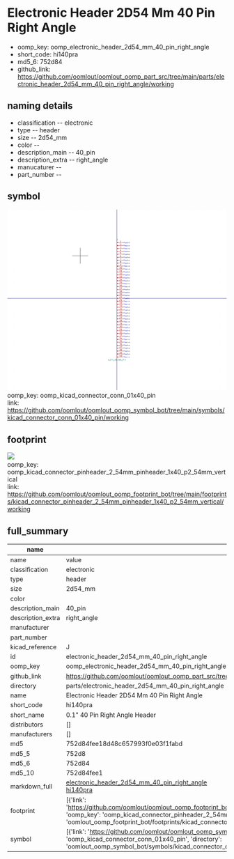 # Electronic Header 2D54 Mm 40 Pin Right Angle

  
* oomp_key: oomp_electronic_header_2d54_mm_40_pin_right_angle 
* short_code: hi140pra
* md5_6: 752d84  
* github_link: https://github.com/oomlout/oomlout_oomp_part_src/tree/main/parts/electronic_header_2d54_mm_40_pin_right_angle/working  
## naming details
* classification -- electronic
* type -- header
* size -- 2d54_mm
* color -- 
* description_main -- 40_pin
* description_extra -- right_angle
* manucaturer -- 
* part_number -- 



## symbol

![](symbol/0/working/working_600.png)  
oomp_key: oomp_kicad_connector_conn_01x40_pin  
link: https://github.com/oomlout/oomlout_oomp_symbol_bot/tree/main/symbols/kicad_connector_conn_01x40_pin/working  

## footprint

![](footprint/0/working/working_600.png)  
oomp_key: oomp_kicad_connector_pinheader_2_54mm_pinheader_1x40_p2_54mm_vertical  
link: https://github.com/oomlout/oomlout_oomp_footprint_bot/tree/main/footprints/kicad_connector_pinheader_2_54mm_pinheader_1x40_p2_54mm_vertical/working  

## full_summary
| name | value | 
| --- | --- | 
| name | value | 
| classification | electronic | 
| type | header | 
| size | 2d54_mm | 
| color |  | 
| description_main | 40_pin | 
| description_extra | right_angle | 
| manufacturer |  | 
| part_number |  | 
| kicad_reference | J | 
| id | electronic_header_2d54_mm_40_pin_right_angle | 
| oomp_key | oomp_electronic_header_2d54_mm_40_pin_right_angle | 
| github_link | https://github.com/oomlout/oomlout_oomp_part_src/tree/main/parts/electronic_header_2d54_mm_40_pin_right_angle/working | 
| directory | parts/electronic_header_2d54_mm_40_pin_right_angle | 
| name | Electronic Header 2D54 Mm 40 Pin Right Angle | 
| short_code | hi140pra | 
| short_name | 0.1" 40 Pin Right Angle Header | 
| distributors | [] | 
| manufacturers | [] | 
| md5 | 752d84fee18d48c657993f0e03f1fabd | 
| md5_5 | 752d8 | 
| md5_6 | 752d84 | 
| md5_10 | 752d84fee1 | 
| markdown_full | [electronic_header_2d54_mm_40_pin_right_angle](https://github.com/oomlout/oomlout_oomp_part_src/tree/main/parts/electronic_header_2d54_mm_40_pin_right_angle/working)<br>[hi140pra](https://github.com/oomlout/oomlout_oomp_part_src/tree/main/parts/electronic_header_2d54_mm_40_pin_right_angle/working)<br> | 
| footprint | [{'link': 'https://github.com/oomlout/oomlout_oomp_footprint_bot/tree/main/foootprntss/kicad_connector_pinheader_2_54mm_pinheader_1x40_p2_54mm_vertical', 'oomp_key': 'oomp_kicad_connector_pinheader_2_54mm_pinheader_1x40_p2_54mm_vertical', 'directory': 'oomlout_oomp_footprint_bot/footprints/kicad_connector_pinheader_2_54mm_pinheader_1x40_p2_54mm_vertical//working/working.kicad_mod'}] | 
| symbol | [{'link': 'https://github.com/oomlout/oomlout_oomp_symbol_bot/tree/main/symbols/kicad_connector_conn_01x40_pin', 'oomp_key': 'oomp_kicad_connector_conn_01x40_pin', 'directory': 'oomlout_oomp_symbol_bot/symbols/kicad_connector_conn_01x40_pin//working/working.kicad_sym'}] | 
